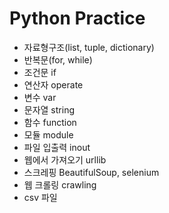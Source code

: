 Python Practice
============

+ 자료형구조(list, tuple, dictionary)
+ 반복문(for, while)
+ 조건문 if
+ 연산자 operate
+ 변수 var
+ 문자열 string
+ 함수 function
+ 모듈 module
+ 파일 입출력 inout
+ 웹에서 가져오기 urllib
+ 스크레핑 BeautifulSoup, selenium
+ 웹 크롤링 crawling
+ csv 파일 
